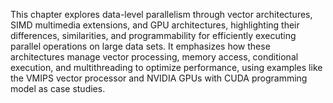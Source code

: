 This chapter explores data-level parallelism through vector architectures, SIMD multimedia extensions, and GPU architectures, highlighting their differences, similarities, and programmability for efficiently executing parallel operations on large data sets. It emphasizes how these architectures manage vector processing, memory access, conditional execution, and multithreading to optimize performance, using examples like the VMIPS vector processor and NVIDIA GPUs with CUDA programming model as case studies.
